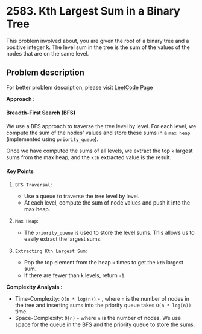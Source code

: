 # 2583. Kth Largest Sum in a Binary Tree

This problem involved about, you are given the root of a binary tree and a positive integer k.
The level sum in the tree is the sum of the values of the nodes that are on the same level.

## Problem description

For better problem description, please visit [LeetCode Page](https://leetcode.com/problems/kth-largest-sum-in-a-binary-tree/description/)

**Approach :**<br/>

#### Breadth-First Search (BFS)

We use a BFS approach to traverse the tree level by level. For each level, we compute the sum of the nodes' values and store these sums in a `max heap` (implemented using `priority_queue`).

Once we have computed the sums of all levels, we extract the top `k` largest sums from the max heap, and the `kth` extracted value is the result.

#### Key Points

1. `BFS Traversal`:

    - Use a queue to traverse the tree level by level.
    - At each level, compute the sum of node values and push it into the max heap.

2. `Max Heap`:

    - The `priority_queue` is used to store the level sums. This allows us to easily extract the largest sums.

3. `Extracting Kth Largest Sum`:
    - Pop the top element from the heap `k` times to get the `kth` largest sum.
    - If there are fewer than `k` levels, return `-1`.

**Complexity Analysis :**<br/>

-   Time-Complexity: `O(n * log(n))` - , where `n` is the number of nodes in the tree and inserting sums into the priority queue takes `O(n * log(n))` time.
-   Space-Complexity: `O(n)` - where `n` is the number of nodes. We use space for the queue in the BFS and the priority queue to store the sums.